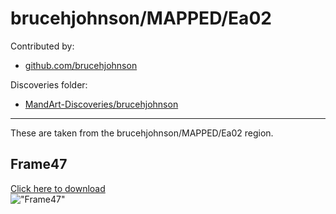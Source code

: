 # brucehjohnson/MAPPED/Ea02

Contributed by:

- [github.com/brucehjohnson](https://github.com/brucehjohnson)

Discoveries folder:

- [MandArt-Discoveries/brucehjohnson](https://github.com/denisecase/MandArt-Discoveries/tree/main/brucehjohnson)

-----

These are taken from the brucehjohnson/MAPPED/Ea02 region. 


## Frame47

<a href="Frame47.mandart" download="Frame47.mandart">Click here to download</a><br>
!["Frame47"](Frame47.png)

